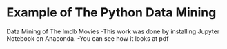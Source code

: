 # Example of The Python Data Mining 
 Data Mining of The Imdb Movies
-This work was done by installing Jupyter Notebook on Anaconda.
-You can see how it looks at pdf
